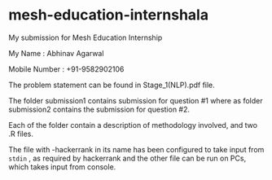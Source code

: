 # mesh-education-internshala
My submission for Mesh Education Internship

My Name : Abhinav Agarwal

Mobile Number : +91-9582902106

The problem statement can be found in Stage_1(NLP).pdf file.

The folder submission1 contains submission for question #1 where as folder submission2 contains the submission for question #2.


Each of the folder contain a description of methodology involved, and two .R files.


The file with -hackerrank in its name has been configured to take input from `stdin` , as required by hackerrank and the other file can be run on PCs, which
takes input from console.
